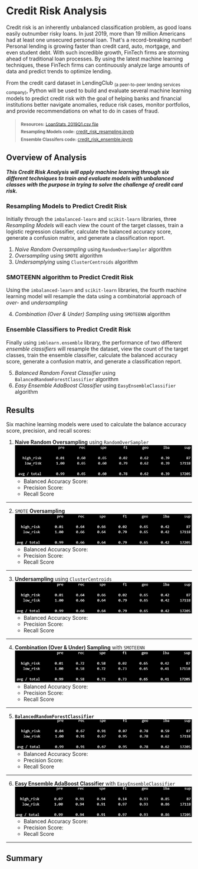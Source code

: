 # Credit Risk Analysis
Credit risk is an inherently unbalanced classification problem, as good loans easily outnumber risky loans. In just 2019, more than 19 million Americans had at least one unsecured personal loan. That's a record-breaking number! Personal lending is growing faster than credit card, auto, mortgage, and even student debt. With such incredible growth, FinTech firms are storming ahead of traditional loan processes. By using the latest machine learning techniques, these FinTech firms can continuously analyze large amounts of data and predict trends to optimize lending.

From the credit card dataset in LendingClub <sub>(a peer-to-peer lending services company)</sub>, Python will be used to build and evaluate several machine learning models to predict credit risk with the goal of helping banks and financial institutions better navigate anomalies, reduce risk cases, monitor portfolios, and provide recommendations on what to do in cases of fraud.

> <sub>**Resources:** [LoanStats_2019Q1.csv file](https://github.com/vzhang90/Credit_Risk_Analysis/blob/main/LoanStats_2019Q1.csv)</sub>   
> <sub>**Resampling Models code:** [credit_risk_resampling.ipynb](https://github.com/vzhang90/Credit_Risk_Analysis/blob/main/credit_risk_resampling.ipynb)</sub>   
> <sub>**Ensemble Classifers code:** [credit_risk_ensemble.ipynb](https://github.com/vzhang90/Credit_Risk_Analysis/blob/main/credit_risk_ensemble.ipynb)</sub>

## Overview of Analysis
 ***This Credit Risk Analysis will apply machine learning through six different techniques to train and evaluate models with unbalanced classes with the purpose in trying to solve the challenge of credit card risk.***

### Resampling Models to Predict Credit Risk
Initially through the `imbalanced-learn` and `scikit-learn` libraries, three *Resampling Models* will each view the count of the target classes, train a logistic regression classifier, calculate the balanced accuracy score, generate a confusion matrix, and generate a classification report.
1) *Naive Random Oversampling* using `RandomOverSampler` algorithm 
2) *Oversampling* using `SMOTE` algorithm  
3) *Undersamplying* using `ClusterCentroids` algorithm

### SMOTEENN algorithm to Predict Credit Risk
Using the `imbalanced-learn` and `scikit-learn` libraries, the fourth machine learning model will resample the data using a combinatorial approach of *over-* and *undersampling* 
<ol start="4">
    <li><em>Combination (Over & Under) Sampling</em> using <code>SMOTEENN</code> algorithm</li>
</ol>

### Ensemble Classifiers to Predict Credit Risk
Finally using `imblearn.ensemble` library, the performance of two different *ensemble classifiers* will resample the dataset, view the count of the target classes, train the ensemble classifier, calculate the balanced accuracy score, generate a confusion matrix, and generate a classification report.
<ol start="5">
  <li><em>Balanced Random Forest Classifier</em> using <code>BalancedRandomForestClassifier</code> algorithm</li>
  <li><em>Easy Ensemble AdaBoost Classifier</em> using <code>EasyEnsembleClassifier</code> algorithm</li>
</ol>

## Results
Six machine learning models were used to calculate the balance accuracy score, precision, and recall scores:
1) **Naive Random Oversampling** using `RandomOverSampler`
![Naive Random Oversampling Imbalanced Classification Report](https://github.com/vzhang90/Credit_Risk_Analysis/blob/main/images/naive_random_sampling_imbclass.png)
    - Balanced Accuracy Score:
    - Precision Score:
    - Recall Score
---
2) `SMOTE` **Oversampling**
![SMOTE imblanace classification report](https://github.com/vzhang90/Credit_Risk_Analysis/blob/main/images/SMOTE_oversampling_imbclass.png)
    - Balanced Accuracy Score:
    - Precision Score:
    - Recall Score
---
3) **Undersampling** using `ClusterCentroids`
![ClusterCentroids classification report imbalanced](https://github.com/vzhang90/Credit_Risk_Analysis/blob/main/images/SMOTE_oversampling_imbclass.png)
    - Balanced Accuracy Score:
    - Precision Score:
    - Recall Score
---
4) **Combination (Over & Under) Sampling** with `SMOTEENN`
![SMOTEEN classification report imbalanced](https://github.com/vzhang90/Credit_Risk_Analysis/blob/main/images/SMOTEENN_combosampling_imbclass.png)
    - Balanced Accuracy Score:
    - Precision Score:
    - Recall Score
---
5) **`BalancedRandomForestClassifier`**
![balanced forest classifier](https://github.com/vzhang90/Credit_Risk_Analysis/blob/main/images/balanced_random_forest_classifier_imbclass.png)
    - Balanced Accuracy Score:
    - Precision Score:
    - Recall Score
---
6) **Easy Ensemble AdaBoost Classifier** with `EasyEnsembleClassifier`
![ECC classification report imbalanced](https://github.com/vzhang90/Credit_Risk_Analysis/blob/main/images/ECC_imbclass.png)
    - Balanced Accuracy Score:
    - Precision Score:
    - Recall Score
---

## Summary